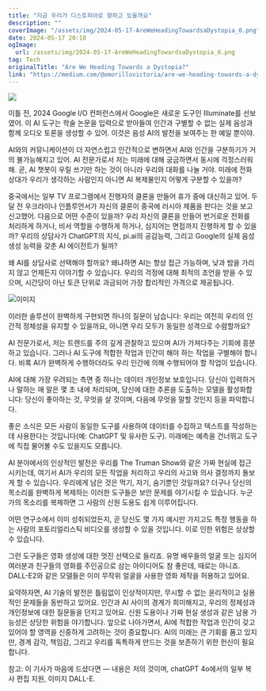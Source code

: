```yaml
---
title: "지금 우리가 디스토피아로 향하고 있을까요"
description: ""
coverImage: "/assets/img/2024-05-17-AreWeHeadingTowardsaDystopia_0.png"
date: 2024-05-17 20:18
ogImage:
  url: /assets/img/2024-05-17-AreWeHeadingTowardsaDystopia_0.png
tag: Tech
originalTitle: "Are We Heading Towards a Dystopia?"
link: "https://medium.com/@omorillovictoria/are-we-heading-towards-a-dystopia-b51f4b7961f1"
---
```


<img src="/assets/img/2024-05-17-AreWeHeadingTowardsaDystopia_0.png" />

이틀 전, 2024 Google I/O 컨퍼런스에서 Google은 새로운 도구인 Illuminate를 선보였어. 이 AI 도구는 학술 논문을 입력으로 받아들여 인간과 구별할 수 없는 실제 음성과 함께 오디오 토론을 생성할 수 있어. 이것은 음성 AI의 발전을 보여주는 한 예일 뿐이야.

AI와의 커뮤니케이션이 더 자연스럽고 인간적으로 변하면서 AI와 인간을 구분하기가 거의 불가능해지고 있어. AI 전문가로서 저는 미래에 대해 궁금하면서 동시에 걱정스러워해. 곧, AI 챗봇이 우릴 쓰기만 하는 것이 아니라 우리와 대화를 나눌 거야. 미래에 전화 상대가 우리가 생각하는 사람인지 아니면 AI 복제물인지 어떻게 구분할 수 있을까?

중국에서는 일부 TV 프로그램에서 진행자의 클론을 만들어 휴가 중에 대신하고 있어. 두 달 전 우크라이나 인플루언서가 자신의 클론이 중국에 러시아 제품을 판다는 것을 보고 신고했어. 다음으로 어떤 수준이 있을까? 우리 자신의 클론을 만들어 번거로운 전화를 처리하게 하거나, 비서 역할을 수행하게 하거나, 심지어는 면접까지 진행하게 할 수 있을까? 우리의 상담사가 ChatGPT의 지식, pi.ai의 공감능력, 그리고 Google의 실제 음성 생성 능력을 갖춘 AI 에이전트가 될까?

<div class="content-ad"></div>

왜 AI를 상담사로 선택해야 할까요? 왜냐하면 AI는 항상 접근 가능하며, 낮과 밤을 가리지 않고 언제든지 이야기할 수 있습니다. 우리의 걱정에 대해 최적의 조언을 받을 수 있으며, 시간당이 아닌 토큰 단위로 과금되어 가장 합리적인 가격으로 제공됩니다.

![이미지](/assets/img/2024-05-17-AreWeHeadingTowardsaDystopia_1.png)

이러한 솔루션이 완벽하게 구현되면 하나의 질문이 남습니다: 우리는 여전히 우리의 인간적 정체성을 유지할 수 있을까요, 아니면 우리 모두가 동일한 성격으로 수렴할까요?

AI 전문가로서, 저는 트렌드를 주의 깊게 관찰하고 있으며 AI가 가져다주는 기회에 흥분하고 있습니다. 그러나 AI 도구에 적합한 작업과 인간이 해야 하는 작업을 구별해야 합니다. 비록 AI가 완벽하게 수행하더라도 우리 인간에 의해 수행되어야 할 작업이 있습니다.

<div class="content-ad"></div>

AI에 대해 가장 우려되는 측면 중 하나는 데이터 개인정보 보호입니다. 당신이 입력하거나 말하는 매 말은 몇 초 내에 처리되며, 당신에 대한 추론을 도출하는 모델을 활성화합니다: 당신이 좋아하는 것, 무엇을 살 것이며, 다음에 무엇을 말할 것인지 등을 파악합니다.

좋은 소식은 모든 사람이 동일한 도구를 사용하여 데이터를 수집하고 텍스트를 작성하는데 사용한다는 것입니다(예: ChatGPT 및 유사한 도구). 미래에는 예측을 건너뛰고 도구에 직접 물어볼 수도 있을지도 모릅니다.

AI 분야에서의 인상적인 발전은 우리를 The Truman Show와 같은 가짜 현실에 접근시키는데, 여기서 AI가 우리의 모든 작업을 처리하고 우리의 사고와 의사 결정까지 돌보게 할 수 있습니다. 우리에게 남은 것은 먹기, 자기, 숨기뿐인 것일까요? 더구나 당신의 목소리를 완벽하게 복제하는 이러한 도구들은 보안 문제를 야기시킬 수 있습니다. 누군가의 목소리를 복제하면 그 사람의 신원 도용도 쉽게 이루어집니다.

어떤 연구소에서 이미 성취되었든지, 곧 당신도 몇 가지 예시만 가지고도 특정 행동을 하는 사람의 포토리얼리스틱 비디오를 생성할 수 있을 것입니다. 이로 인한 위험은 상상할 수 있습니다.

<div class="content-ad"></div>

그런 도구들은 영화 생성에 대한 멋진 선택으로 들리죠. 유명 배우들의 얼굴 또는 심지어 여러분과 친구들의 영화를 주인공으로 삼는 아이디어도 참 좋은데, 때로는 아니죠. DALL-E2와 같은 모델들은 이미 무작위 얼굴을 사용한 영화 제작을 허용하고 있어요.

요약하자면, AI 기술의 발전은 틀림없이 인상적이지만, 무시할 수 없는 윤리적이고 실용적인 문제들을 동반하고 있어요. 인간과 AI 사이의 경계가 희미해지고, 우리의 정체성과 개인정보에 대한 질문들을 던지고 있어요. 신원 도용이나 가짜 현실 생성과 같은 남용 가능성은 상당한 위험을 야기합니다. 앞으로 나아가면서, AI에 적합한 작업과 인간이 갖고 있어야 할 영역을 신중하게 고려하는 것이 중요합니다. AI의 미래는 큰 기회를 품고 있지만, 경계 감각, 책임감, 그리고 우리를 독특하게 만드는 것을 보존하기 위한 헌신이 필요합니다.

참고: 이 기사가 마음에 드셨다면 — 내용은 저의 것이며, chatGPT 4o에서의 일부 복사 편집 지원, 이미지 DALL-E.
